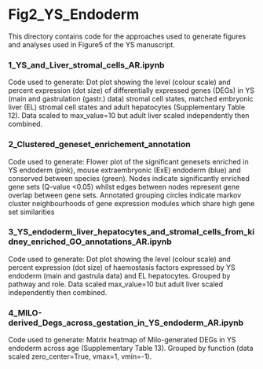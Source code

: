 # Fig2_YS_Endoderm

This directory contains code for the approaches used to generate figures and analyses used in Figure5 of the YS manuscript. 

### 1_YS_and_Liver_stromal_cells_AR.ipynb
Code used to generate: Dot plot showing the level (colour scale) and percent expression (dot size) of differentially expressed genes (DEGs) in YS (main and gastrulation (gastr.) data) stromal cell states, matched embryonic liver (EL) stromal cell states and adult hepatocytes (Supplementary Table 12). Data scaled to max_value=10 but adult liver scaled independently then combined.

### 2_Clustered_geneset_enrichement_annotation
Code used to generate: Flower plot of the significant genesets enriched in YS endoderm (pink), mouse extraembryonic (ExE) endoderm (blue) and conserved between species (green). Nodes indicate significantly enriched gene sets (Q-value <0.05) whilst edges between nodes represent gene overlap between gene sets. Annotated grouping circles indicate markov cluster neighbourhoods of gene expression modules which share high gene set similarities 

### 3_YS_endoderm_liver_hepatocytes_and_stromal_cells_from_kidney_enriched_GO_annotations_AR.ipynb
Code used to generate: Dot plot showing the level (colour scale) and percent expression (dot size) of haemostasis factors expressed by YS endoderm (main and gastrula data) and EL hepatocytes. Grouped by pathway and role. Data scaled max_value=10 but adult liver scaled independently then combined. 

### 4_MILO-derived_Degs_across_gestation_in_YS_endoderm_AR.ipynb
Code used to generate: Matrix heatmap of Milo-generated DEGs in YS endoderm across age (Supplementary Table 13). Grouped by function (data scaled zero_center=True, vmax=1, vmin=-1).
